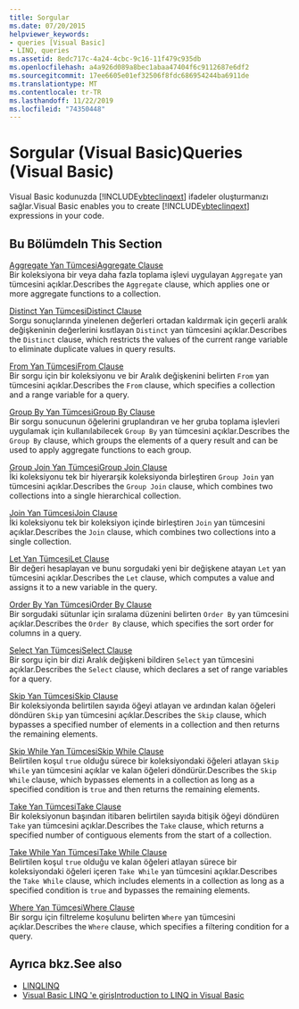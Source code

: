 ```yaml
---
title: Sorgular
ms.date: 07/20/2015
helpviewer_keywords:
- queries [Visual Basic]
- LINQ, queries
ms.assetid: 8edc717c-4a24-4cbc-9c16-11f479c935db
ms.openlocfilehash: a4a926d089a8bec1abaa47404f6c9112687e6df2
ms.sourcegitcommit: 17ee6605e01ef32506f8fdc686954244ba6911de
ms.translationtype: MT
ms.contentlocale: tr-TR
ms.lasthandoff: 11/22/2019
ms.locfileid: "74350448"
---
```

# <a name="queries-visual-basic"></a><span data-ttu-id="afcc4-102">Sorgular (Visual Basic)</span><span class="sxs-lookup"><span data-stu-id="afcc4-102">Queries (Visual Basic)</span></span>
<span data-ttu-id="afcc4-103">Visual Basic kodunuzda [!INCLUDE[vbteclinqext](~/includes/vbteclinqext-md.md)] ifadeler oluşturmanızı sağlar.</span><span class="sxs-lookup"><span data-stu-id="afcc4-103">Visual Basic enables you to create [!INCLUDE[vbteclinqext](~/includes/vbteclinqext-md.md)] expressions in your code.</span></span>  
  
## <a name="in-this-section"></a><span data-ttu-id="afcc4-104">Bu Bölümde</span><span class="sxs-lookup"><span data-stu-id="afcc4-104">In This Section</span></span>  
 [<span data-ttu-id="afcc4-105">Aggregate Yan Tümcesi</span><span class="sxs-lookup"><span data-stu-id="afcc4-105">Aggregate Clause</span></span>](../../../visual-basic/language-reference/queries/aggregate-clause.md)  
 <span data-ttu-id="afcc4-106">Bir koleksiyona bir veya daha fazla toplama işlevi uygulayan `Aggregate` yan tümcesini açıklar.</span><span class="sxs-lookup"><span data-stu-id="afcc4-106">Describes the `Aggregate` clause, which applies one or more aggregate functions to a collection.</span></span>  
  
 [<span data-ttu-id="afcc4-107">Distinct Yan Tümcesi</span><span class="sxs-lookup"><span data-stu-id="afcc4-107">Distinct Clause</span></span>](../../../visual-basic/language-reference/queries/distinct-clause.md)  
 <span data-ttu-id="afcc4-108">Sorgu sonuçlarında yinelenen değerleri ortadan kaldırmak için geçerli aralık değişkeninin değerlerini kısıtlayan `Distinct` yan tümcesini açıklar.</span><span class="sxs-lookup"><span data-stu-id="afcc4-108">Describes the `Distinct` clause, which restricts the values of the current range variable to eliminate duplicate values in query results.</span></span>  
  
 [<span data-ttu-id="afcc4-109">From Yan Tümcesi</span><span class="sxs-lookup"><span data-stu-id="afcc4-109">From Clause</span></span>](../../../visual-basic/language-reference/queries/from-clause.md)  
 <span data-ttu-id="afcc4-110">Bir sorgu için bir koleksiyonu ve bir Aralık değişkenini belirten `From` yan tümcesini açıklar.</span><span class="sxs-lookup"><span data-stu-id="afcc4-110">Describes the `From` clause, which specifies a collection and a range variable for a query.</span></span>  
  
 [<span data-ttu-id="afcc4-111">Group By Yan Tümcesi</span><span class="sxs-lookup"><span data-stu-id="afcc4-111">Group By Clause</span></span>](../../../visual-basic/language-reference/queries/group-by-clause.md)  
 <span data-ttu-id="afcc4-112">Bir sorgu sonucunun öğelerini gruplandıran ve her gruba toplama işlevleri uygulamak için kullanılabilecek `Group By` yan tümcesini açıklar.</span><span class="sxs-lookup"><span data-stu-id="afcc4-112">Describes the `Group By` clause, which groups the elements of a query result and can be used to apply aggregate functions to each group.</span></span>  
  
 [<span data-ttu-id="afcc4-113">Group Join Yan Tümcesi</span><span class="sxs-lookup"><span data-stu-id="afcc4-113">Group Join Clause</span></span>](../../../visual-basic/language-reference/queries/group-join-clause.md)  
 <span data-ttu-id="afcc4-114">İki koleksiyonu tek bir hiyerarşik koleksiyonda birleştiren `Group Join` yan tümcesini açıklar.</span><span class="sxs-lookup"><span data-stu-id="afcc4-114">Describes the `Group Join` clause, which combines two collections into a single hierarchical collection.</span></span>  
  
 [<span data-ttu-id="afcc4-115">Join Yan Tümcesi</span><span class="sxs-lookup"><span data-stu-id="afcc4-115">Join Clause</span></span>](../../../visual-basic/language-reference/queries/join-clause.md)  
 <span data-ttu-id="afcc4-116">İki koleksiyonu tek bir koleksiyon içinde birleştiren `Join` yan tümcesini açıklar.</span><span class="sxs-lookup"><span data-stu-id="afcc4-116">Describes the `Join` clause, which combines two collections into a single collection.</span></span>  
  
 [<span data-ttu-id="afcc4-117">Let Yan Tümcesi</span><span class="sxs-lookup"><span data-stu-id="afcc4-117">Let Clause</span></span>](../../../visual-basic/language-reference/queries/let-clause.md)  
 <span data-ttu-id="afcc4-118">Bir değeri hesaplayan ve bunu sorgudaki yeni bir değişkene atayan `Let` yan tümcesini açıklar.</span><span class="sxs-lookup"><span data-stu-id="afcc4-118">Describes the `Let` clause, which computes a value and assigns it to a new variable in the query.</span></span>  
  
 [<span data-ttu-id="afcc4-119">Order By Yan Tümcesi</span><span class="sxs-lookup"><span data-stu-id="afcc4-119">Order By Clause</span></span>](../../../visual-basic/language-reference/queries/order-by-clause.md)  
 <span data-ttu-id="afcc4-120">Bir sorgudaki sütunlar için sıralama düzenini belirten `Order By` yan tümcesini açıklar.</span><span class="sxs-lookup"><span data-stu-id="afcc4-120">Describes the `Order By` clause, which specifies the sort order for columns in a query.</span></span>  
  
 [<span data-ttu-id="afcc4-121">Select Yan Tümcesi</span><span class="sxs-lookup"><span data-stu-id="afcc4-121">Select Clause</span></span>](../../../visual-basic/language-reference/queries/select-clause.md)  
 <span data-ttu-id="afcc4-122">Bir sorgu için bir dizi Aralık değişkeni bildiren `Select` yan tümcesini açıklar.</span><span class="sxs-lookup"><span data-stu-id="afcc4-122">Describes the `Select` clause, which declares a set of range variables for a query.</span></span>  
  
 [<span data-ttu-id="afcc4-123">Skip Yan Tümcesi</span><span class="sxs-lookup"><span data-stu-id="afcc4-123">Skip Clause</span></span>](../../../visual-basic/language-reference/queries/skip-clause.md)  
 <span data-ttu-id="afcc4-124">Bir koleksiyonda belirtilen sayıda öğeyi atlayan ve ardından kalan öğeleri döndüren `Skip` yan tümcesini açıklar.</span><span class="sxs-lookup"><span data-stu-id="afcc4-124">Describes the `Skip` clause, which bypasses a specified number of elements in a collection and then returns the remaining elements.</span></span>  
  
 [<span data-ttu-id="afcc4-125">Skip While Yan Tümcesi</span><span class="sxs-lookup"><span data-stu-id="afcc4-125">Skip While Clause</span></span>](../../../visual-basic/language-reference/queries/skip-while-clause.md)  
 <span data-ttu-id="afcc4-126">Belirtilen koşul `true` olduğu sürece bir koleksiyondaki öğeleri atlayan `Skip While` yan tümcesini açıklar ve kalan öğeleri döndürür.</span><span class="sxs-lookup"><span data-stu-id="afcc4-126">Describes the `Skip While` clause, which bypasses elements in a collection as long as a specified condition is `true` and then returns the remaining elements.</span></span>  
  
 [<span data-ttu-id="afcc4-127">Take Yan Tümcesi</span><span class="sxs-lookup"><span data-stu-id="afcc4-127">Take Clause</span></span>](../../../visual-basic/language-reference/queries/take-clause.md)  
 <span data-ttu-id="afcc4-128">Bir koleksiyonun başından itibaren belirtilen sayıda bitişik öğeyi döndüren `Take` yan tümcesini açıklar.</span><span class="sxs-lookup"><span data-stu-id="afcc4-128">Describes the `Take` clause, which returns a specified number of contiguous elements from the start of a collection.</span></span>  
  
 [<span data-ttu-id="afcc4-129">Take While Yan Tümcesi</span><span class="sxs-lookup"><span data-stu-id="afcc4-129">Take While Clause</span></span>](../../../visual-basic/language-reference/queries/take-while-clause.md)  
 <span data-ttu-id="afcc4-130">Belirtilen koşul `true` olduğu ve kalan öğeleri atlayan sürece bir koleksiyondaki öğeleri içeren `Take While` yan tümcesini açıklar.</span><span class="sxs-lookup"><span data-stu-id="afcc4-130">Describes the `Take While` clause, which includes elements in a collection as long as a specified condition is `true` and bypasses the remaining elements.</span></span>  
  
 [<span data-ttu-id="afcc4-131">Where Yan Tümcesi</span><span class="sxs-lookup"><span data-stu-id="afcc4-131">Where Clause</span></span>](../../../visual-basic/language-reference/queries/where-clause.md)  
 <span data-ttu-id="afcc4-132">Bir sorgu için filtreleme koşulunu belirten `Where` yan tümcesini açıklar.</span><span class="sxs-lookup"><span data-stu-id="afcc4-132">Describes the `Where` clause, which specifies a filtering condition for a query.</span></span>  
  
## <a name="see-also"></a><span data-ttu-id="afcc4-133">Ayrıca bkz.</span><span class="sxs-lookup"><span data-stu-id="afcc4-133">See also</span></span>

- [<span data-ttu-id="afcc4-134">LINQ</span><span class="sxs-lookup"><span data-stu-id="afcc4-134">LINQ</span></span>](../../../visual-basic/programming-guide/language-features/linq/index.md)
- [<span data-ttu-id="afcc4-135">Visual Basic LINQ 'e giriş</span><span class="sxs-lookup"><span data-stu-id="afcc4-135">Introduction to LINQ in Visual Basic</span></span>](../../../visual-basic/programming-guide/language-features/linq/introduction-to-linq.md)
